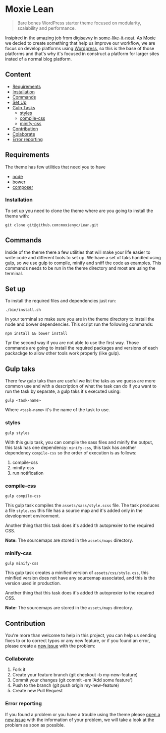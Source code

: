 # Moxie Lean

> Bare bones WordPress starter theme focused on modularity, scalability and performance.

Insipired in the amazing job from [digisavvy](https://github.com/digisavvy)
in [some-like-it-neat](https://github.com/digisavvy/some-like-it-neat).
As [Moxie](https://github.com/moxienyc) we decied to create something that
help us improve our workflow, we are focus on develop platforms
using [Wordpress](https://wordpress.org/), so this is the base of those
platforms and that's why it's focused in construct a platform for larger
sites insted of a normal blog platform.

## Content

- [Requirements](#requirements)
- [Installation](#installation)
- [Commands](#commands)
- [Set Up](#set-up)
- [Gulp Tasks](#gulp-taks)
  - [styles](#styles)
  - [compile-css](#compile-css)
  - [minify-css](#minify-css)
- [Contribution](#contribution)
 - [Colaborate](#colaborate)
 - [Error reporting](#error-reporting)

## Requirements

The theme has few utilities that need you to have

- [node](https://nodejs.org/download/)
- [bower](http://bower.io/#install-bower)
- [composer](https://getcomposer.org/doc/00-intro.md#installation-linux-unix-osx)

### Installation

To set up you need to clone the theme where are you going to
install the theme with:

```shell
git clone git@github.com:moxienyc/Lean.git
```

## Commands

Inside of the theme there a few utilities that will make your life easier
to write code and different tools to set up. We have a set of taks handled
using gulp, so we use gulp to compile, minify and sniff the code as examples.
This commands needs to be run in the theme directory and most are using the terminal.

## Set up

To install the required files and dependencies just run:

```shell
./bin/install.sh
```

In your terminal so make sure you are in the theme directory to install the node and bower dependencies. This script run the following commands:

```shell
npm install && bower install
```

Tyr the second way if you are not able to use the first way. Those commands
are going to install the required packages and versions of each packackge
to allow other tools work properly (like gulp).


## Gulp taks

There few gulp taks than are useful we list the taks as we guess are more
common use and with a description of what the task can do if you
want to run the task by separate, a gulp taks it's executed using:

```shell
gulp <task-name>
```

Where `<task-name>` it's the name of the task to use.

### styles

```shell
gulp styles
```

With this gulp task, you can compile the sass files and minify the output,
this task has one dependency: `minify-css`, this task has another
dependency `compile-css` so the order of execution is as follows:

1. compile-css
2. minify-css
3. run notification

### compile-css

```shell
gulp compile-css
```

This gulp task compiles the `assets/sass/style.scss` file. The task
produces a file `style.css` this file has a source map and it's added
only in the development environment.

Another thing that this task does it's added th autoprexier to the
required CSS.

**Note:** The sourcemaps are stored in the `assets/maps` directory.

### minify-css

```shell
gulp minify-css
```

This gulp task creates a minified version of `assets/css/style.css`,
this minified version does not have any sourcemap associated, and this
is the version used in production.

Another thing that this task does it's added th autoprexier to the
required CSS.

**Note:** The sourcemaps are stored in the `assets/maps` directory.


## Contribution

You're more than welcome to help in this project, you can help us sending
fixes to or to correct typos or any new feature, or if you found an error,
please create a [new issue](https://github.com/moxienyc/Lean/issues/new) with
the problem:

### Collaborate

1. Fork it
2. Create your feature branch (git checkout -b my-new-feature)
3. Commit your changes (git commit -am 'Add some feature')
4. Push to the branch (git push origin my-new-feature)
5. Create new Pull Request

### Error reporting

If you found a problem or you have a trouble using the theme
please [open a new issue](https://github.com/moxienyc/Lean/issues/new) with
the information of your problem, we will take a look at the problem
as soon as possible.

